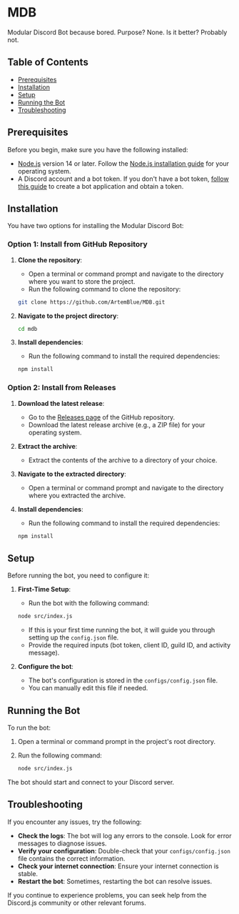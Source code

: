 # MDB
Modular Discord Bot because bored. Purpose? None. Is it better? Probably not.

## Table of Contents

- [Prerequisites](#prerequisites)
- [Installation](#installation)
- [Setup](#setup)
- [Running the Bot](#running-the-bot)
- [Troubleshooting](#troubleshooting)

## Prerequisites

Before you begin, make sure you have the following installed:

- [Node.js](https://nodejs.org/) version 14 or later. Follow the [Node.js installation guide](https://nodejs.org/en/download/) for your operating system.
- A Discord account and a bot token. If you don't have a bot token, [follow this guide](https://discordjs.guide/preparations/setting-up-a-bot-application.html#creating-your-bot) to create a bot application and obtain a token.

## Installation

You have two options for installing the Modular Discord Bot:

### Option 1: Install from GitHub Repository

1. **Clone the repository**:
    - Open a terminal or command prompt and navigate to the directory where you want to store the project.
    - Run the following command to clone the repository:

    ```sh
    git clone https://github.com/ArtemBlue/MDB.git
    ```

2. **Navigate to the project directory**:
    ```sh
    cd mdb
    ```

3. **Install dependencies**:
    - Run the following command to install the required dependencies:

    ```sh
    npm install
    ```

### Option 2: Install from Releases

1. **Download the latest release**:
    - Go to the [Releases page](https://github.com/ArtemBlue/MDB/releases) of the GitHub repository.
    - Download the latest release archive (e.g., a ZIP file) for your operating system.

2. **Extract the archive**:
    - Extract the contents of the archive to a directory of your choice.

3. **Navigate to the extracted directory**:
    - Open a terminal or command prompt and navigate to the directory where you extracted the archive.

4. **Install dependencies**:
    - Run the following command to install the required dependencies:

    ```sh
    npm install
    ```

## Setup

Before running the bot, you need to configure it:

1. **First-Time Setup**:
    - Run the bot with the following command:

    ```sh
    node src/index.js
    ```

    - If this is your first time running the bot, it will guide you through setting up the `config.json` file.
    - Provide the required inputs (bot token, client ID, guild ID, and activity message).

2. **Configure the bot**:
    - The bot's configuration is stored in the `configs/config.json` file.
    - You can manually edit this file if needed.

## Running the Bot

To run the bot:

1. Open a terminal or command prompt in the project's root directory.
2. Run the following command:

    ```sh
    node src/index.js
    ```

The bot should start and connect to your Discord server.

## Troubleshooting

If you encounter any issues, try the following:

- **Check the logs**: The bot will log any errors to the console. Look for error messages to diagnose issues.
- **Verify your configuration**: Double-check that your `configs/config.json` file contains the correct information.
- **Check your internet connection**: Ensure your internet connection is stable.
- **Restart the bot**: Sometimes, restarting the bot can resolve issues.

If you continue to experience problems, you can seek help from the Discord.js community or other relevant forums.
